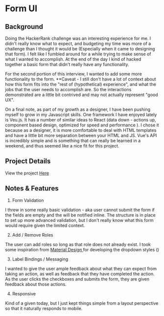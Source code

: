 # Form UI 

##  Background

Doing the HackerRank challenge was an interesting experience for me.  I didn't really know what to expect, and budgeting my time was more of a challenge than I thought it would be (Especially when it came to designing that form).  I felt like I fumbled around for a while trying to make sense of what I wanted to accomplish.  At the end of the day I kind of hacked together a basic form that didn't really have any functionality. 

For the second portion of this interview, I wanted to add some more functionality to the form.  **Caveat - I still don't have a lot of context about how this form fits into the "rest of  (hypothetical) experience", and what the jobs that the user needs to accomplish are.  So the interactions demonstrated are a little bit contrived and may not actually represent "good UX".  

On a final note, as part of my growth as a designer, I have been pushing myself to grow in my Javascript skills.  One framework I have enjoyed lately is Veu.js.  It has a number of similar ideas to React (data down - actions up, component based design, optimized for speed and performance ).  I chose it because as a designer, it is more comfortable to deal with HTML templates and have a little bit more separation between your HTML and JS. Vue's API is incredibly simple and is something that can really be learned in a weekend, and thus seemed like a nice fit for this project. 

## Project Details

View the project [Here](http://axosoft-form-ui.surge.sh/)

## Notes & Features

1. Form Validation

I threw in some really basic validation - aka user cannot submit the form if the fields are empty and the will be notified inline. The structure is in place to set up more advanced validation, but I don't really know what this form would require given the limited context. 

2. Add / Remove Roles

The user can add roles so long as that role does not already exist.  I took some inspiration from [Material Design ](https://www.google.com/design/spec/material-design/introduction.html) for developing the dropdown styles ()

3. Label Bindings / Messaging

I wanted to give the user ample feedback about what they can expect from taking an action, as well as feedback that they have completed the action. As the user clicks the checkboxes and submits the form, they are given feedback about those actions.

4. Responsive 

Kind of a given today, but I just kept things simple from a layout perspective so that it naturally responds to mobile. 